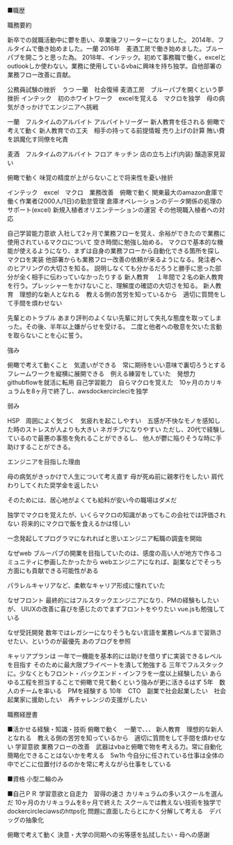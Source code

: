 ■職歴

職務要約

新卒での就職活動中に鬱を患い、卒業後フリーターになりました。
2014年、フルタイムで働き始めました。一蘭
2016年　麦酒工房で働き始めました。ブルーパブを開こうと思った為。
2018年、インテック。初めて事務職で働く。excelとoutlookしか使わない。業務に使用しているvbaに興味を持ち独学。自他部署の業務フロー改善に貢献。


公務員試験の挫折　うつ
一蘭　社会復帰
麦酒工房　ブルーパブを開くという夢挫折
インテック　初のホワイトワーク　excelを覚える　マクロを独学　母の病気がきっかけでエンジニアへ挑戦


  
  一蘭　フルタイムのアルバイト
  アルバイトリーダー
  新人教育を任される
  俯瞰で考えて動く
  新人教育での工夫　相手の持ってる前提情報
  売り上げの計算
  賄い費を誤魔化す同僚を叱責
  
  麦酒　フルタイムのアルバイト
  フロア
  キッチン
  店の立ち上げ(内装)
  醸造家見習い
  
  俯瞰で動く
  味覚の精度が上がらないことで将来性を憂い挫折
  
  
  インテック　excel　マクロ　業務改善　俯瞰で動く
  関東最大のamazon倉庫で働く作業者(2000人/1日)の勤怠管理
  倉庫オペレーションのデータ関係の処理のサポート(excel)
  新規入植者オリエンテーションの運営
  その他現職入植者への対応
  
  自己学習能力意欲
  入社して2ヶ月で業務フローを覚え、余裕ができたので業務に使用されているマクロについて
  空き時間に勉強し始める。
  マクロで基本的な機能が使えるようになり、まずは自身の業務フローから自動化できる箇所を探し
  マクロを実装
  他部署からも業務フロー改善の依頼が来るようになる。発注者へのヒアリングの大切さを知る。
  説明しなくても分かるだろうと勝手に思った部分が全く相手に伝わっていなかったりする
  新人教育
  　１年間で２名の新人教育を行う。プレッシャーをかけないこと、理解度の確認の大切さを知る。
  新人教育　理想的な新人となれる　教える側の苦労を知っているから　適切に質問をして手間を煩わせない
  
  先輩とのトラブル
  あまり評判のよくない先輩に対して失礼な態度を取ってしまった。その後、半年以上嫌がらせを受ける。
  二度と他者への敬意を欠いた言動を取らないことを心に誓う。
  

強み

俯瞰で考えて動くこと　気遣いができる　常に期待をいい意味で裏切ろうとする
フレームワークを縦横に展開できる　例える練習をしていた　発想力　githubflowを就活に転用
自己学習能力　自らマクロを覚えた　10ヶ月のカリキュラムを8ヶ月で終了し、awsdockercircleciを独学

弱み

HSP　周囲によく気づく　気疲れを起こしやすい　五感が不快なモノを感知した時のストレスが人よりも大きい
ネガチブになりやすい ただし、20代で経験しているので最悪の事態を免れることができるし、
他人が鬱に陥りそうな時に手助けすることができる。

エンジニアを目指した理由

母の病気がきっかけで人生について考え直す
母が死ぬ前に親孝行をしたい
肩代わりしてくれた奨学金を返したい

そのためには、居心地がよくても給料が安い今の職場はダメだ

独学でマクロを覚えたが、いくらマクロの知識があってもこの会社では評価されない
将来的にマクロで飯を食えるかは怪しい

一念発起してプログラマになれればと思いエンジニア転職の調査を開始


なぜweb
ブルーパブの開業を目指していたのは、感度の高い人が地方で作るコミュニティに参画したかったから
webエンジニアになれば、副業などでそっち方面にも貢献できる可能性がある

パラレルキャリアなど、柔軟なキャリア形成に憧れていた

なぜフロント
最終的にはフルスタックエンジニアになり、PMの経験もしたいが、
UIUXの改善に喜びを感じたのでまずフロントをやりたい
vue.jsも勉強している

なぜ受託開発
数年ではレガシーになりそうもない言語を業務レベルまで習熟させたい、というのが最優先
あのブログを参照

キャリアプランは
一年で一機能を基本的には助けを借りずに実装できるレベルを目指す
そのために最大限プライベートを潰して勉強する
三年でフルスタックに。少なくともフロント・バックエンド・インフラを一度以上経験したい
あらゆる工程を担当することで俯瞰で見て動くという強みが更に活きるはず
5年　数人のチームを率いる　PMを経験する
10年　CTO　副業で社会起業したい　社会起業家に援助したい　再チャレンジの支援がしたい

職務経歴書








■活かせる経験・知識・技術
俯瞰で動く　一蘭で、、、
新人教育　理想的な新人となれる　教える側の苦労を知っているから　適切に質問をして手間を煩わせない
学習意欲
業務フローの改善　武器はvbaと俯瞰で物を考える力。常に自動化簡略化できることはないかを考える　5w1h 今自分に任されている仕事は全体の中でどこに位置付けるのかを常に考えながら仕事をしている

■資格
小型二輪のみ

■自己ＰＲ
学習意欲と自走力　習得の速さ
カリキュラムの多いスクールを選んだ
10ヶ月のカリキュラムを8ヶ月で終えた
スクールでは教えない技術を独学でdockercircleciawsのhttps化
問題に直面したらとにかく分解して考える　デバッグの抽象化

俯瞰で考えて動く
決意・大学の同期への劣等感を払拭したい・母への感謝